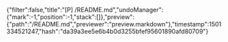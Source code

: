 {"filter":false,"title":"[P] /README.md","undoManager":{"mark":-1,"position":-1,"stack":[]},"preview":{"path":"/README.md","previewer":"preview.markdown"},"timestamp":1501334521247,"hash":"da39a3ee5e6b4b0d3255bfef95601890afd80709"}